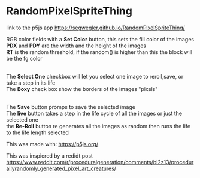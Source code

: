 # RandomPixelSpriteThing

link to the p5js app
https://segwegler.github.io/RandomPixelSpriteThing/

RGB color fields with a <B>Set Color</b> button, this sets the fill color of the images
<br><b>PDX</b> and <b>PDY</b> are the width and the height of the images
<br><b>RT</b> is the random threshold, if the random() is higher than this the block will be the fg color

<br>The <b>Select One</b> checkbox will let you select one image to reroll,save, or take a step in its life
<br>The <b>Boxy</b> check box show the borders of the images "pixels"

<br>The <b>Save</b> button promps to save the selected image
<br>The <b>live</b> button takes a step in the life cycle of all the images or just the selected one
<br>the <b>Re-Roll</b> button re generates all the images as random then runs the life to the life length selected

This was made with: https://p5js.org/


This was inspiered by a redidt post
https://www.reddit.com/r/proceduralgeneration/comments/bl2z13/procedurallyrandomly_generated_pixel_art_creatures/
